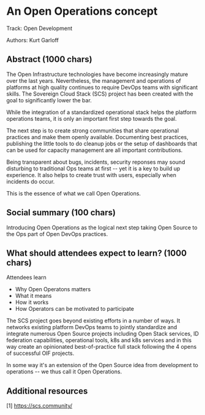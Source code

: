 # An Open Operations concept

Track: Open Development

Authors: Kurt Garloff

## Abstract (1000 chars)

The Open Infrastructure technologies have become increasingly mature over the
last years. Nevertheless, the management and operations of platforms at high
quality continues to require DevOps teams with significant skills. The
Sovereign Cloud Stack (SCS) project has been created with the goal to
significantly lower the bar.

While the integration of a standardized operational stack helps the
platform operations teams, it is only an important first step towards
the goal.

The next step is to create strong communities that share operational practices
and make them openly available. Documenting best practices, publishing the little
tools to do cleanup jobs or the setup of dashboards that can be used for capacity
management are all important contributions.

Being transparent about bugs, incidents, security reponses may sound disturbing
to traditional Ops teams at first -- yet it is a key to build up experience. It also
helps to create trust with users, especially when incidents do occur.

This is the essence of what we call Open Operations.

## Social summary (100 chars)

Introducing Open Operations as the logical next step taking Open
Source to the Ops part of Open DevOps practices.

## What should attendees expect to learn? (1000 chars)

Attendees learn 

* Why Open Operatons matters
* What it means
* How it works
* How Operators can be motivated to participate

The SCS project goes beyond existing efforts in a number of ways.
It networks existing platform DevOps teams to jointly standardize and
integrate numerous Open Source projects including Open Stack services,
ID federation capabilities, operational tools, k8s and k8s services
and in this way create an opinionated best-of-practice full stack
following the 4 opens of successful OIF projects.

In some way it's an extension of the Open Source idea from development
to operations -- we thus call it Open Operations.


## Additional resources

[1] https://scs.community/
